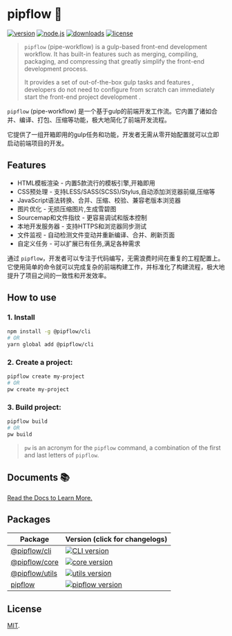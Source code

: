 # pipflow 🥤

[![version](https://img.shields.io/npm/v/pipflow?style=flat-square&logo=npm)](https://www.npmjs.com/package/pipflow)
[![node.js](https://img.shields.io/node/v/pipflow?style=flat-square&logo=nodedotjs)](https://nodejs.org/en/about/releases/)
[![downloads](https://img.shields.io/npm/dm/pipflow?style=flat-square)](https://www.npmjs.com/package/pipflow)
[![license](https://img.shields.io/npm/l/pipflow?style=flat-square)](https://github.com/Meqn/pipflow)


> `pipflow` (pipe-workflow) is a gulp-based front-end development workflow. It has built-in features such as merging, compiling, packaging, and compressing that greatly simplify the front-end development process. 
> 
> It provides a set of out-of-the-box gulp tasks and features , developers do not need to configure from scratch can immediately start the front-end project development .

`pipflow` (pipe-workflow) 是一个基于gulp的前端开发工作流。它内置了诸如合并、编译、打包、压缩等功能，极大地简化了前端开发流程。

它提供了一组开箱即用的gulp任务和功能，开发者无需从零开始配置就可以立即启动前端项目的开发。


## Features

- HTML模板渲染 - 内置5款流行的模板引擎,开箱即用
- CSS预处理 - 支持LESS/SASS(SCSS)/Stylus,自动添加浏览器前缀,压缩等
- JavaScript语法转换、合并、压缩、校验、兼容老版本浏览器
- 图片优化 - 无损压缩图片,生成雪碧图
- Sourcemap和文件指纹 - 更容易调试和版本控制
- 本地开发服务器 - 支持HTTPS和浏览器同步测试
- 文件监视 - 自动检测文件变动并重新编译、合并、刷新页面
- 自定义任务 - 可以扩展已有任务,满足各种需求

通过 `pipflow`，开发者可以专注于代码编写，无需浪费时间在重复的工程配置上。它使用简单的命令就可以完成复杂的前端构建工作，并标准化了构建流程，极大地提升了项目之间的一致性和开发效率。


## How to use

### 1. Install

```bash
npm install -g @pipflow/cli
# OR
yarn global add @pipflow/cli
```

### 2. Create a project:
```bash
pipflow create my-project
# OR
pw create my-project
```

### 3. Build project:
```bash
pipflow build
# OR
pw build
```

> `pw` is an acronym for the `pipflow` command, a combination of the first and last letters of `pipflow`.


## Documents 📚

[Read the Docs to Learn More.](https://pipflow.mengqing.org)



## Packages

| Package                                                                     | Version (click for changelogs)                                                                                                                               |
| --------------------------------------------------------------------------- | :----------------------------------------------------------------------------------------------------------------------------------------------------------- |
| [@pipflow/cli](https://github.com/Meqn/pipflow-cli)                         | [![CLI version](https://img.shields.io/npm/v/%40pipflow%2Fcli?style=flat-square)](https://github.com/Meqn/pipflow-cli/blob/main/CHANGELOG.md)                |
| [@pipflow/core](https://github.com/Meqn/pipflow/tree/main/packages/core/)   | [![core version](https://img.shields.io/npm/v/%40pipflow%2Fcore?style=flat-square)](https://github.com/Meqn/pipflow/blob/main/packages/core/CHANGELOG.md)    |
| [@pipflow/utils](https://github.com/Meqn/pipflow/tree/main/packages/utils/) | [![utils version](https://img.shields.io/npm/v/%40pipflow%2Futils?style=flat-square)](https://github.com/Meqn/pipflow/blob/main/packages/utils/CHANGELOG.md) |
| [pipflow](https://github.com/Meqn/pipflow/tree/main/packages/main/)         | [![pipflow version](https://img.shields.io/npm/v/pipflow?style=flat-square)](https://github.com/Meqn/pipflow/blob/main/packages/main/CHANGELOG.md)           |


## License

[MIT](LICENSE).


